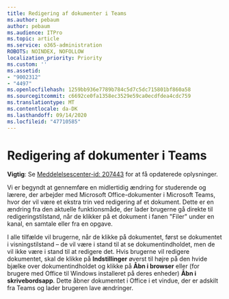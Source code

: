 ```yaml
---
title: Redigering af dokumenter i Teams
ms.author: pebaum
author: pebaum
ms.audience: ITPro
ms.topic: article
ms.service: o365-administration
ROBOTS: NOINDEX, NOFOLLOW
localization_priority: Priority
ms.custom: ''
ms.assetid:
- "9002312"
- "4497"
ms.openlocfilehash: 1259bb936e7789b784c5d7c5dc715801bf860a58
ms.sourcegitcommit: c6692ce0fa1358ec3529e59ca0ecdfdea4cdc759
ms.translationtype: MT
ms.contentlocale: da-DK
ms.lasthandoff: 09/14/2020
ms.locfileid: "47710585"
---
```

# <a name="editing-documents-in-teams"></a>Redigering af dokumenter i Teams

**Vigtig**: Se [Meddelelsescenter-id: 207443](https://admin.microsoft.com/Adminportal/Home?source=applauncher#MessageCenter?id=MC207443) for at få opdaterede oplysninger. 

Vi er begyndt at gennemføre en midlertidig ændring for studerende og lærere, der arbejder med Microsoft Office-dokumenter i Microsoft Teams, hvor der vil være et ekstra trin ved redigering af et dokument. Dette er en ændring fra den aktuelle funktionsmåde, der lader brugerne gå direkte til redigeringstilstand, når de klikker på et dokument i fanen "Filer" under en kanal, en samtale eller fra en opgave.

I alle tilfælde vil brugerne, når de klikke på dokumentet, først se dokumentet i visningstilstand – de vil være i stand til at se dokumentindholdet, men de vil ikke være i stand til at redigere det. Hvis brugerne vil redigere dokumentet, skal de klikke på **Indstillinger** øverst til højre på den hvide bjælke over dokumentindholdet og klikke på **Åbn i browser** eller (for brugere med Office til Windows installeret på deres enheder) **Åbn i skrivebordsapp**. Dette åbner dokumentet i Office i et vindue, der er adskilt fra Teams og lader brugeren lave ændringer.
